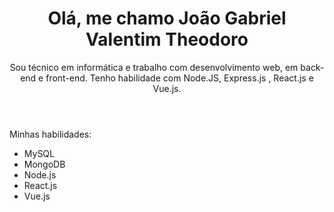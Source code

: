 <header>
 <h1>Olá, me chamo João Gabriel Valentim Theodoro</h1> 
 Sou técnico em informática e trabalho com desenvolvimento web, em back-end e front-end. Tenho habilidade com Node.JS, Express.js , React.js e Vue.js.
</header>

<section>
  Minhas habilidades:
  <ul>
    <li>MySQL</li> 
    <li>MongoDB</li> 
    <li>Node.js</li> 
    <li>React.js</li> 
    <li>Vue.js</li> 
  </ul>
</section>
